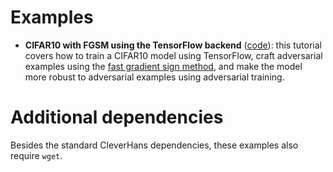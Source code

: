 # Examples

* **CIFAR10 with FGSM using the TensorFlow backend** ([code](ex_cifar10_tf.py)): this tutorial covers how to train a CIFAR10 model using TensorFlow,
craft adversarial examples using the [fast gradient sign method](https://arxiv.org/abs/1412.6572), 
and make the model more robust to adversarial
examples using adversarial training.

# Additional dependencies

Besides the standard CleverHans dependencies, these examples also require
`wget`.
